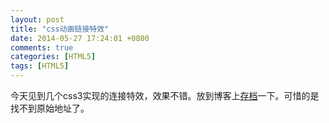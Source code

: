 ```yaml
---
layout: post
title: "css动画链接特效"
date: 2014-05-27 17:24:01 +0800
comments: true
categories: [HTML5]
tags: [HTML5]
---
```

今天见到几个css3实现的连接特效，效果不错。放到博客上[存档](http://landerlyoung.github.io/assets/storage/CreativeLinkEffects)一下。可惜的是找不到原始地址了。
<!--more-->
